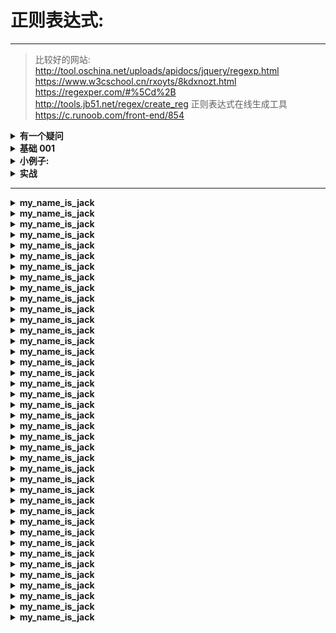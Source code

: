 # 正则表达式:
---
>比较好的网站:
>   http://tool.oschina.net/uploads/apidocs/jquery/regexp.html
>    https://www.w3cschool.cn/rxoyts/8kdxnozt.html
>    https://regexper.com/#%5Cd%2B
>    http://tools.jb51.net/regex/create_reg      正则表达式在线生成工具
>    https://c.runoob.com/front-end/854 






<details>
<summary><b> 有一个疑问 </b></summary>

```  

这里有一段文本, 内容如下:

1023
01:19:14,615 --> 01:19:17,584
我们提供有用的社区劳务
We're providing a valuable community service.

1024
01:19:17,785 --> 01:19:21,449
对报界来说很动听，但我要养家活口的
That's fine for the papers, but I've got a family to feed.

1025
01:19:24,126 --> 01:19:25,650
我们走得太远
We go back a long way.

1026
01:19:26,962 --> 01:19:31,899
我需要这份公路的合同，如果拿不到我就完了
I need this highway contract. I don't get it and I go under. That's a fact.


-------------------------------------------------------------------------------
需求:
现在我要匹配 1023 1024 1025 1026 这些数字
所以正则表达式写成:  
^\d{1,}$

在 VS code 中运行匹配
结果确实是匹配到了, 

但是, 我在那种正则表达式在线测试(网页端),
这个正则表达式就不管用了, 
显示匹配数为 0

好奇怪啊~
同样是正则表达式
为什么一个在软件上就可以匹配得到
在网页版测试中就不管用了呢???

而且, 我发现不是所有的编辑类型的软件都可以匹配得到这个结果...


```
</details>

























<details>
<summary><b>基础 001 </b></summary>

```  

非打印字符: 非打印字符也可以是正则表达式的组成部分。比如说:空格,换行之类的

\ 	将下一个字符标记为一个特殊字符、或一个原义字符、或一个向后引用、或一个八进制转义符
    例如，“n”匹配字符“n”

{n}             表示 n 个字符,	正好n次
{n,m}           表示 n 至 m 个字符 , 至少n，但不超过m次
{m,}	        至少m次

a|b             匹配a或者b  举例: (P|p)ython  匹配 Python或者python


^               行的开头, 举个例子:
                        ^Python 匹配 'The code is Python'  返回 None
                        ^Python 匹配 'Python 3' 返回 'Python'
                ^表示字符串的开头，
                但它还有另外一个含义:
                    当在一组方括号里使用^是，它表示"非"或"排除"的意思，常常用来剔除某个字符
                比如:
                    [^a-zA-Z]+  匹配 runoob 123 GOOGLE 456       ... ,,,  [  ]  0 * & % # @ !      
                    意思是除了大小写, 都符合条件( 包括空格 )


^\d             行的开头必须是数字
$               行的结束,比如:
                        fox$ 匹配 'the aaa xxx xxx fox jump' 返回 None
                        fox$ 匹配 'the aaa xxx xxx fox'      返回 'fox'

\d$             行的结束必须是数字

.               匹配除换行符 \n 之外的任何单字符。要匹配 .  请使用 \.  比如:
                            'P.th.n' 匹配 'Python'
                            'P..hon' 匹配 'Python'

+               一次或多次,至少一个字符,要匹配 + 字符，请使用 \+ , 比如:
                runoo+b，可以匹配 runoob、runooob、runoooooob 等，+ 号代表前面的字符必须至少出现一次（1次或多次）
                对于字符串“oooo”，“o+?”将匹配单个“o”，而“o+”将匹配所有“o”

*               零次或更多次 任意个字符,包括0个, 要匹配 * 字符，请使用 \*。 比如:
                runoo*b，可以匹配 runob、runoob、runoooooob 等，* 号代表字符可以不出现，也可以出现一次或者多次（0次、或1次、或多次）

?               一次或根本不 ,表示0个或者1个字符,比如:
                                colou?r 可以匹配 color 或者 colour，? 问号代表前面的字符最多只可以出现一次（0次、或1次）

\b              匹配 字边界,
                举例: \bcorn\b 匹配 coen 返回 true
                      \bcorn\b 匹配 corner 返回 None
                \b 被称为词边界字符快捷方式

\B              \b的取反
                corn\B 匹配 corner 返回 corn
                corn\B 匹配 corn   返回 None

\n              匹配一个换行符。串行“\\”匹配“\”而“\(”则匹配“(”
\r 	            匹配一个回车符  等价于 \x0d 和 \cM
\d              匹配数字字符串,也就是 [0-9]
\D              匹配非数字字符串 也就是 [^0-9]
\s              匹配任何空白字符,比如:空格,制表符,换行符等等...也就是 [\f\n\r\t\v]
\S              匹配任何非空白字符,也就是 [^fnrtv]
\W (大)         匹配任何非单词字符,也就是 [^A-Za-z0-9_]
\w (小)         匹配包括下划线的任何单词字符,也就是 [A-Za-z0-9_]   

re.IGNORECASE               不区分大小写

意思等同于的表达式:
+ 等同于 {1,}  意思是:1个或多个
* 等同于{0,}  意思是:0个或多个

限定符用来指定正则表达式的一个给定组件必须要出现多少次才能满足匹配。有 * 或 + 或 ? 或 {n} 或 {n,} 或 {n,m} 共6种


```
</details>










<details>
<summary><b>小例子:</b></summary>

```  

[\d]{3}-[\d]{4}             匹配   866-5306
[\d]{3,4}                   匹配   333 或者 6666
[Pp]ython                   匹配   Python  或者  python
rub[ye]                     匹配   ruby    或者  rube
[abcd]                      括号其中任意一个字母
[0-9] 等同于 [0123456789]   匹配任何数字
[a-z]                       任何小写字母
[A-Z]                       任何大写字母
[A-Za-z0-9]                 任何字母+数字
[^aeiou]                    除了aeiou字母之外的所有字母
[^0-9]                      除了数字之外的字符
{1,}                        指定1次或多次,次数没有上限
[\d]{1,}                    匹配 '1600 c++ java PHP' 返回 1600
[\d]+                       匹配 '1600 xxxxxxxxx'    返回 1600
.+                          匹配 'foo\nbar' 返回 'foo'  像这样的遇到换行符\n停止,因为,正常情况下,不会匹配换行符
.+                          匹配 'foo\nbar' re.dotall 返回 'foo\nbar' 因为:当加上re.dotall时候,就可以匹配换行符\n,

re.search       仅仅返回第一个匹配,比如:re.search(r'\w','Python 3') 返回 P
                                                            re.findall 返回 : ['P','y','t','h','o','n']










要匹配的字符串如下:
<H1>Chapter 1 - 介绍正则表达式</H1>
<div>这是div盒子</div>
<span>这是span标签</span>
<123>这是自定义标签</123>

*、+限定符都是贪婪的，因为它们会尽可能多的匹配文字，只有在它们的后面加上一个? 就可以实现非贪婪或最小匹配
正则表达式有几种模式:
第一种:
    非贪婪模式:如果您只需要匹配开始和结束 H1 标签，下面的非贪婪表达式只匹配 <H1>
    正则表达式 : \<.*?\>
    共找到 8 处匹配：
    <H1>
    </H1>
    <div>
    </div>
    <span>
    </span>
    <123>
    </123>



第二种:
    贪婪模式:下面的表达式匹配从开始小于符号 (<) 到关闭 H1 标记的大于符号 (>) 之间的所有内容
    正则表达式 : \<.*\>
    共找到 4 处匹配：
    <H1>Chapter 1 - 介绍正则表达式</H1>
    <div>这是div盒子</div>
    <span>这是span标签</span>
    <123>这是自定义标签</123>

第三种:
    如果只想匹配开始的 H1 标签，表达式则是：
    正则表达式:   \<\w+?\>
    共找到 4 处匹配：
    <H1>
    <div>
    <span>
    <123>

PS:
   通过在 *、+ 或 ? 限定符之后放置 ?，该表达式从"贪心"表达式转换为"非贪心"表达式或者最小匹配
   正则表达式在线测试网站: https://c.runoob.com/front-end/854
   注意:Java的正则表达式是双\\来表示转义





正则表达式正向选择:
Windows(?=95|98|NT|2000)  匹配 Windows2000 返回 Windows

正则表达式反向选择:
Windows(?!95|98|NT|2000)  匹配 Windows2333 返回 Windows

(A.*?F)                   匹配 ABCDEFG ABCDEFG ABCDEFG 返回 :
                                                            共找到 3 处匹配：
                                                            ABCDEF
                                                            ABCDEF
                                                            ABCDEF




var str = "Is is the cost of of gasoline going up up";
var patt1 = /\b([a-z]+) \1\b/ig;
document.write(str.match(patt1));

正则表达式后面的全局标记 g 指定将该表达式应用到输入字符串中能够查找到的尽可能多的匹配
表达式的结尾处的不区分大小写 i 标记指定不区分大小写

```
</details>













<details>
<summary><b> 实战 </b></summary>

```  


实战 1:
real  真实的 really  真正地; 事实上 reality  事实; 真实   realize v 实现; 意识到   
需求: 匹配这段文字中所有的汉字(必须是单词形式)
答案:
[\u4e00-\u9fa5]+
匹配结果:
    共找到 7 处匹配：
    真实的
    真正地
    事实上
    事实
    真实
    实现
    意识到       


需求: 匹配这段文字中所有的汉字(必须是单个字的形式)     
答案:
[\u4e00-\u9fa5]
共找到 18 处匹配：
真
实
的
真
正
地
事
实
...



需求: 匹配这段文字中所有的英文字母(必须是字母的形式)
[a-z]
共找到 25 处匹配：
r
e
a
l
r
e
a


需求: 匹配这段文字中所有的英文单词(必须是单词的形式)
[a-z]+
共找到 5 处匹配：
real
really
reality
realize
v


需求: 只匹配 v 这个单独的字母, 单词中的 v 不需要匹配
\bv\b
共找到 1 处匹配：
v

    
    



实战 2:
    匹配英文单词:
    [a-z]           只可以匹配单个字母 , 比如 a , b, c, d, t 等等...(只能是小写)
    [a-zA-Z]        只可以匹配单个字母 , 比如 a , B, c, D, t 等等...(包括大小写)
    [a-zA-Z]+       可以匹配单个字母, 也可以匹配单词, 比如: aaa, bbbb, cc, AAA_back_Eee ,  d 等等...(包括大小写)
    \b[a-zA-Z]+\b   可以匹配单词, 但是和上面不一样的是, 这AAA_back_Eee这种带下划线的就匹配不了了 (\b是表示边界的意思)



```
</details>














---
<details>
<summary><b>my_name_is_jack</b></summary>

```  

```
</details>





<details>
<summary><b>my_name_is_jack</b></summary>

```  

```
</details>





<details>
<summary><b>my_name_is_jack</b></summary>

```  

```
</details>





<details>
<summary><b>my_name_is_jack</b></summary>

```  

```
</details>





<details>
<summary><b>my_name_is_jack</b></summary>

```  

```
</details>





<details>
<summary><b>my_name_is_jack</b></summary>

```  

```
</details>





<details>
<summary><b>my_name_is_jack</b></summary>

```  

```
</details>





<details>
<summary><b>my_name_is_jack</b></summary>

```  

```
</details>





<details>
<summary><b>my_name_is_jack</b></summary>

```  

```
</details>





<details>
<summary><b>my_name_is_jack</b></summary>

```  

```
</details>





<details>
<summary><b>my_name_is_jack</b></summary>

```  

```
</details>





<details>
<summary><b>my_name_is_jack</b></summary>

```  

```
</details>





<details>
<summary><b>my_name_is_jack</b></summary>

```  

```
</details>





<details>
<summary><b>my_name_is_jack</b></summary>

```  

```
</details>





<details>
<summary><b>my_name_is_jack</b></summary>

```  

```
</details>





<details>
<summary><b>my_name_is_jack</b></summary>

```  

```
</details>





<details>
<summary><b>my_name_is_jack</b></summary>

```  

```
</details>





<details>
<summary><b>my_name_is_jack</b></summary>

```  

```
</details>





<details>
<summary><b>my_name_is_jack</b></summary>

```  

```
</details>





<details>
<summary><b>my_name_is_jack</b></summary>

```  

```
</details>





<details>
<summary><b>my_name_is_jack</b></summary>

```  

```
</details>





<details>
<summary><b>my_name_is_jack</b></summary>

```  

```
</details>





<details>
<summary><b>my_name_is_jack</b></summary>

```  

```
</details>





<details>
<summary><b>my_name_is_jack</b></summary>

```  

```
</details>





<details>
<summary><b>my_name_is_jack</b></summary>

```  

```
</details>





<details>
<summary><b>my_name_is_jack</b></summary>

```  

```
</details>





<details>
<summary><b>my_name_is_jack</b></summary>

```  

```
</details>





<details>
<summary><b>my_name_is_jack</b></summary>

```  

```
</details>





<details>
<summary><b>my_name_is_jack</b></summary>

```  

```
</details>





<details>
<summary><b>my_name_is_jack</b></summary>

```  

```
</details>





<details>
<summary><b>my_name_is_jack</b></summary>

```  

```
</details>





<details>
<summary><b>my_name_is_jack</b></summary>

```  

```
</details>





<details>
<summary><b>my_name_is_jack</b></summary>

```  

```
</details>





<details>
<summary><b>my_name_is_jack</b></summary>

```  

```
</details>





<details>
<summary><b>my_name_is_jack</b></summary>

```  

```
</details>





<details>
<summary><b>my_name_is_jack</b></summary>

```  

```
</details>





<details>
<summary><b>my_name_is_jack</b></summary>

```  

```
</details>





<details>
<summary><b>my_name_is_jack</b></summary>

```  

```
</details>





<details>
<summary><b>my_name_is_jack</b></summary>

```  

```
</details>





<details>
<summary><b>my_name_is_jack</b></summary>

```  

```
</details>







